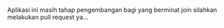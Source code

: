 Aplikasi ini masih tahap pengembangan bagi yang berminat join silahkan melakukan pull request ya...

